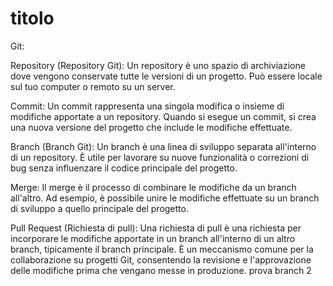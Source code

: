 # titolo
Git:

Repository (Repository Git): Un repository è uno spazio di archiviazione dove vengono conservate tutte le versioni di un progetto. Può essere locale sul tuo computer o remoto su un server.

Commit: Un commit rappresenta una singola modifica o insieme di modifiche apportate a un repository. Quando si esegue un commit, si crea una nuova versione del progetto che include le modifiche effettuate.

Branch (Branch Git): Un branch è una linea di sviluppo separata all'interno di un repository. È utile per lavorare su nuove funzionalità o correzioni di bug senza influenzare il codice principale del progetto.

Merge: Il merge è il processo di combinare le modifiche da un branch all'altro. Ad esempio, è possibile unire le modifiche effettuate su un branch di sviluppo a quello principale del progetto.

Pull Request (Richiesta di pull): Una richiesta di pull è una richiesta per incorporare le modifiche apportate in un branch all'interno di un altro branch, tipicamente il branch principale. È un meccanismo comune per la collaborazione su progetti Git, consentendo la revisione e l'approvazione delle modifiche prima che vengano messe in produzione.
prova branch 2